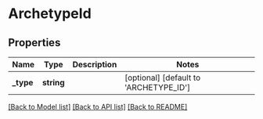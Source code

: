 # ArchetypeId

## Properties
Name | Type | Description | Notes
------------ | ------------- | ------------- | -------------
**_type** | **string** |  | [optional] [default to 'ARCHETYPE_ID']

[[Back to Model list]](../../README.md#documentation-for-models) [[Back to API list]](../../README.md#documentation-for-api-endpoints) [[Back to README]](../../README.md)

